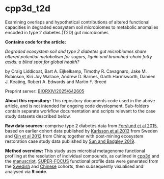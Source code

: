# cpp3d_t2d
Examining overlaps and hypothetical contributions of altered functional capacities in degraded ecosystem soil microbiomes to metabolic anomalies encoded in type 2 diabetes (T2D) gut microbiomes

**Contains code for the article:**

*Degraded ecosystem soil and type 2 diabetes gut microbiomes share altered potential metabolism for sugars, lignin and branched-chain fatty acids: a blind spot for global health?*

by Craig Liddicoat, Bart A. Eijkelkamp, Timothy R. Cavagnaro, Jake M. Robinson, Kiri Joy Wallace, Andrew D. Barnes, Garth Harmsworth, Damien J. Keating, Robert A. Edwards and Martin F. Breed

Preprint server: [BIORXIV/2025/642605](https://doi.org/10.1101/2025.03.11.642605)

**About this repository:** This repository documents code used in the above article, and is not intended for ongoing code development. Sub-folders contain separate workflow documentation and scripts relevant to the case study datasets described below.

**Raw data sources:** comprise type 2 diabetes data from [Forslund et al 2015](https://www.nature.com/articles/nature15766), based on earlier cohort data published by [Karlsson et al 2013](https://www.nature.com/articles/nature12198) from Sweden and [Qin et al 2012](https://www.nature.com/articles/nature12198) from China; together with post-mining ecosystem restoration case study data published by [Sun and Badgley 2019](https://www.sciencedirect.com/science/article/abs/pii/S0038071719301385?via%3Dihub).

**Method overview:** This study uses microbial metagenome functional profiling at the resolution of individual compounds, as outlined in [cpp3d](https://github.com/liddic/cpp3d) and the [manuscript](https://doi.org/10.1101/2025.03.11.642605). [SUPER-FOCUS](https://github.com/metageni/SUPER-FOCUS) functional profile data were generated from the [Swedish](https://github.com/liddic/compound_potential/tree/main/forslund-t2d/ft2d_3_superfocus_fxns) and [Chinese](forslund-t2d-chn/3_fxn_superfocus) cohorts, then subsequently visualised and analysed via **R code**.
